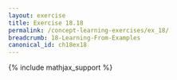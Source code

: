 ```yaml
---
layout: exercise
title: Exercise 18.18
permalink: /concept-learning-exercises/ex_18/
breadcrumb: 18-Learning-From-Examples
canonical_id: ch18ex18
---
```


{% include mathjax_support %}
